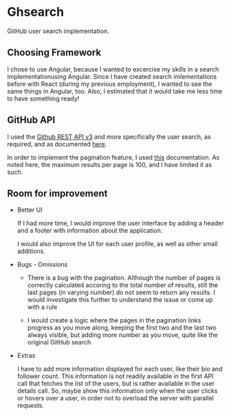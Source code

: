 # Ghsearch

GitHub user search implementation.

## Choosing Framework

I chose to use Angular, because I wanted to excercise my skills in a search implementationusing Angular.
Since I have created search imlementations before with React (during my previous employment), I wanted
to see the same things in Angular, too. Also, I estimated that it would take me less time to have
something ready!

## GitHub API 

I used the [Github REST API v3](https://developer.github.com/v3/) and more specifically the user search,
as required, and as documented [here](https://developer.github.com/v3/search/#search-users).

In order to implement the pagination feature, I used [this](https://developer.github.com/v3/#pagination)
documentation. As noted here, the maximum results per page is 100, and I have limited it as such.

## Room for improvement

* Better UI

  If I had more time, I would improve the user interface by adding a header and a footer with information about the
  application.

  I would also improve the UI for each user profile, as well as other small additions.

* Bugs - Omissions
  
  * There is a bug with the pagination. Although the number of pages is correctly calculated accoring to the total
    number of results, still the last pages (in varying number) do not seem to return any results. I would investigate
    this further to understand the issue or come up with a rule

  * I would create a logic where the pages in the pagination links progress as you move along,
    keeping the first two and the last two always visible, but adding more number as you move, quite
    like the original GitHub search

* Extras
  
  I have to add more information displayed for each user, like their bio and follower count.
  This information is not readily available in the first API call that fetches the list of the users,
  but is rather available in the user details call. So, maybe show this information only when the
  user clicks or hovers over a user, in order not to overload the server with parallel requests.


